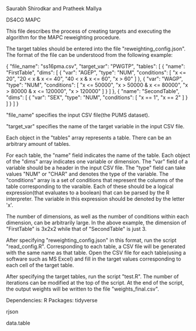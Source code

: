 Saurabh Shirodkar and Pratheek Mallya

DS4CG MAPC

This file describes the process of creating targets and executing the algorithm for the MAPC reweighting procedure.

The target tables should be entered into the file "reweighting_config.json". The format of the file can be understood from the following example:

{
  "file_name": "ss16pma.csv",
  "target_var":  "PWGTP",
  "tables": [
    {
      "name": "FirstTable",
      "dims": [
        {
          "var": "AGEP",
          "type": "NUM",
          "conditions": [
            "x <= 20",
            "20 < x & x <= 40",
            "40 < x & x <= 60",
            "x > 60"
          ]
        },
        {
          "var": "WAGP",
          "type": "NUM",
          "conditions": [
            "x <= 50000",
            "x > 50000 & x <= 80000",
            "x > 80000 & x <= 120000",
            "x > 120000"
          ]
        }
      ]
    },
    {
      "name": "SecondTable",
      "dims": [
        {
          "var": "SEX",
          "type": "NUM",
          "conditions": [
            "x == 1",
            "x == 2"
          ]
        }
      ]
    }
  ]
}

"file_name" specifies the input CSV file(the PUMS dataset).

"target_var" specifies the name of the target variable in the input CSV file.

Each object in the "tables" array represents a table. There can be an arbitrary amount of tables.

For each table, the "name" field indicates the name of the table. Each object of the "dims" array indicates one variable or dimension. The "var" field of a variable should be a header in the input CSV file. The "type" field can take values "NUM" or "CHAR" and denotes the type of the variable. The "conditions" array is a set of conditions that represent the columns of the table corresponding to the varaible. Each of these should be a logical expression(that evaluates to a boolean) that can be parsed by the R interpreter. The variable in this expression should be denoted by the letter 'x'.

The number of dimensions, as well as the number of conditions within each dimension, can be arbitrarily large. In the above example, the dimension of "FirstTable" is 3x2x2 while that of "SecondTable" is just 3.

After specifying "reweighting_config.json" in this format, run the script "read_config.R". Corresponding to each table, a CSV file will be generated with the same name as that table. Open the CSV file for each table(using a software such as MS Excel) and fill in the target values corresponding to each cell of the target table.

After specifying the target tables, run the script "test.R". The number of iterations can be modified at the top of the script. At the end of the script, the output weights will be written to the file "weights_final.csv".

Dependencies:
R Packages:
tidyverse

rjson

data.table
